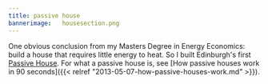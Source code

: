 ```yaml
---
title: passive house
bannerimage:   housesection.png 
---
```

One obvious conclusion from my Masters Degree in Energy Economics: build a house that requires little energy to heat. So I built Edinburgh's first <a href="https://en.wikipedia.org/wiki/Passive_house">Passive House</a>. For what a passive house is, see [How passive houses work in 90 seconds]({{< relref "2013-05-07-how-passive-houses-work.md" >}}).